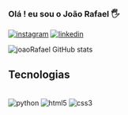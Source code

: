 
### Olá ! eu sou o João Rafael 🖐️ 

[![instagram](https://img.shields.io/badge/Instagram-E4405F?style=for-the-badge&logo=instagram&logoColor=white)](https://www.instagram.com/joaoro___/)
[![linkedin](https://img.shields.io/badge/LinkedIn-0077B5?style=for-the-badge&logo=linkedin&logoColor=white)](https://www.linkedin.com/in/joão-rafael-de-oliveira-a222ab187/)

![joaoRafael GitHub stats](https://github-readme-stats.vercel.app/api?username=joaorafaeldeoliveira&show_icons=true&theme=onedark)

## Tecnologias
<div style="display: inline_block"><br/>
 <img align="center" alt ="python" src="https://img.shields.io/badge/Python-3776AB?style=for-the-badge&logo=python&logoColor=white"/>
 <img align="center" alt ="html5" src="https://img.shields.io/badge/HTML5-E34F26?style=for-the-badge&logo=html5&logoColor=white"/>
 <img align="center" alt ="css3" src="https://img.shields.io/badge/CSS3-1572B6?style=for-the-badge&logo=css3&logoColor=white"/>
</div>
